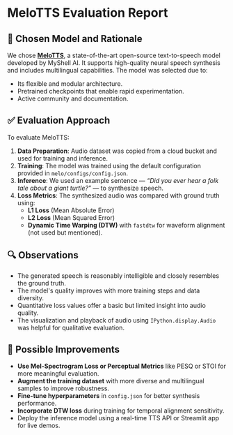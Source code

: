 # MeloTTS Evaluation Report

## 📌 Chosen Model and Rationale

We chose **[MeloTTS](https://github.com/myshell-ai/MeloTTS)**, a state-of-the-art open-source text-to-speech model developed by MyShell AI. It supports high-quality neural speech synthesis and includes multilingual capabilities. The model was selected due to:
- Its flexible and modular architecture.
- Pretrained checkpoints that enable rapid experimentation.
- Active community and documentation.

## ✅ Evaluation Approach

To evaluate MeloTTS:
1. **Data Preparation**: Audio dataset was copied from a cloud bucket and used for training and inference.
2. **Training**: The model was trained using the default configuration provided in `melo/configs/config.json`.
3. **Inference**: We used an example sentence — *“Did you ever hear a folk tale about a giant turtle?”* — to synthesize speech.
4. **Loss Metrics**: The synthesized audio was compared with ground truth using:
   - **L1 Loss** (Mean Absolute Error)
   - **L2 Loss** (Mean Squared Error)
   - **Dynamic Time Warping (DTW)** with `fastdtw` for waveform alignment (not used but mentioned).

## 🔍 Observations

- The generated speech is reasonably intelligible and closely resembles the ground truth.
- The model's quality improves with more training steps and data diversity.
- Quantitative loss values offer a basic but limited insight into audio quality.
- The visualization and playback of audio using `IPython.display.Audio` was helpful for qualitative evaluation.

## 🚀 Possible Improvements

- **Use Mel-Spectrogram Loss or Perceptual Metrics** like PESQ or STOI for more meaningful evaluation.
- **Augment the training dataset** with more diverse and multilingual samples to improve robustness.
- **Fine-tune hyperparameters** in `config.json` for better synthesis performance.
- **Incorporate DTW loss** during training for temporal alignment sensitivity.
- Deploy the inference model using a real-time TTS API or Streamlit app for live demos.
